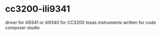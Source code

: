 # cc3200-ili9341
driver for ili9341 or ili9340 for CC3200 texas instruments written for code composer studio
